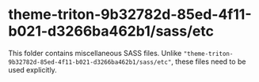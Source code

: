 # theme-triton-9b32782d-85ed-4f11-b021-d3266ba462b1/sass/etc

This folder contains miscellaneous SASS files. Unlike `"theme-triton-9b32782d-85ed-4f11-b021-d3266ba462b1/sass/etc"`, these files
need to be used explicitly.
